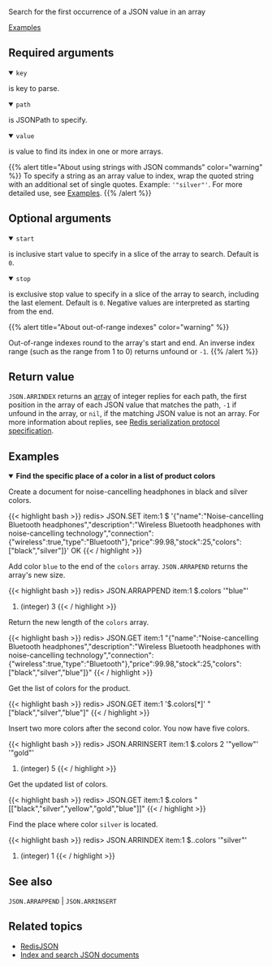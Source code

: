 Search for the first occurrence of a JSON value in an array

[Examples](#examples)

## Required arguments

<details open><summary><code>key</code></summary> 

is key to parse.
</details>

<details open><summary><code>path</code></summary> 

is JSONPath to specify.
</details>

<details open><summary><code>value</code></summary> 

is value to find its index in one or more arrays. 

{{% alert title="About using strings with JSON commands" color="warning" %}}
To specify a string as an array value to index, wrap the quoted string with an additional set of single quotes. Example: `'"silver"'`. For more detailed use, see [Examples](#examples).
{{% /alert %}}
</details>

## Optional arguments

<details open><summary><code>start</code></summary> 

is inclusive start value to specify in a slice of the array to search. Default is `0`. 
</details>


<details open><summary><code>stop</code></summary> 

is exclusive stop value to specify in a slice of the array to search, including the last element. Default is `0`. Negative values are interpreted as starting from the end.
</details>

{{% alert title="About out-of-range indexes" color="warning" %}}

Out-of-range indexes round to the array's start and end. An inverse index range (such as the range from 1 to 0) returns unfound or `-1`.
{{% /alert %}}

## Return value 

`JSON.ARRINDEX` returns an [array](/docs/reference/protocol-spec/#resp-arrays) of integer replies for each path, the first position in the array of each JSON value that matches the path, `-1` if unfound in the array, or `nil`, if the matching JSON value is not an array.
For more information about replies, see [Redis serialization protocol specification](/docs/reference/protocol-spec). 

## Examples

<details open>
<summary><b>Find the specific place of a color in a list of product colors</b></summary>

Create a document for noise-cancelling headphones in black and silver colors.

{{< highlight bash >}}
redis> JSON.SET item:1 $ '{"name":"Noise-cancelling Bluetooth headphones","description":"Wireless Bluetooth headphones with noise-cancelling technology","connection":{"wireless":true,"type":"Bluetooth"},"price":99.98,"stock":25,"colors":["black","silver"]}'
OK
{{< / highlight >}}

Add color `blue` to the end of the `colors` array. `JSON.ARRAPEND` returns the array's new size.

{{< highlight bash >}}
redis> JSON.ARRAPPEND item:1 $.colors '"blue"'
1) (integer) 3
{{< / highlight >}}

Return the new length of the `colors` array.

{{< highlight bash >}}
redis> JSON.GET item:1
"{\"name\":\"Noise-cancelling Bluetooth headphones\",\"description\":\"Wireless Bluetooth headphones with noise-cancelling technology\",\"connection\":{\"wireless\":true,\"type\":\"Bluetooth\"},\"price\":99.98,\"stock\":25,\"colors\":[\"black\",\"silver\",\"blue\"]}"
{{< / highlight >}}

Get the list of colors for the product.

{{< highlight bash >}}
redis> JSON.GET item:1 '$.colors[*]'
"[\"black\",\"silver\",\"blue\"]"
{{< / highlight >}}

Insert two more colors after the second color. You now have five colors.

{{< highlight bash >}}
redis> JSON.ARRINSERT item:1 $.colors 2 '"yellow"' '"gold"'
1) (integer) 5
{{< / highlight >}}

Get the updated list of colors.

{{< highlight bash >}}
redis> JSON.GET item:1 $.colors
"[[\"black\",\"silver\",\"yellow\",\"gold\",\"blue\"]]"
{{< / highlight >}}

Find the place where color `silver` is located.

{{< highlight bash >}}
redis> JSON.ARRINDEX item:1 $..colors '"silver"'
1) (integer) 1
{{< / highlight >}}
</details>

## See also

`JSON.ARRAPPEND` | `JSON.ARRINSERT` 

## Related topics

* [RedisJSON](/docs/stack/json)
* [Index and search JSON documents](/docs/stack/search/indexing_json)


